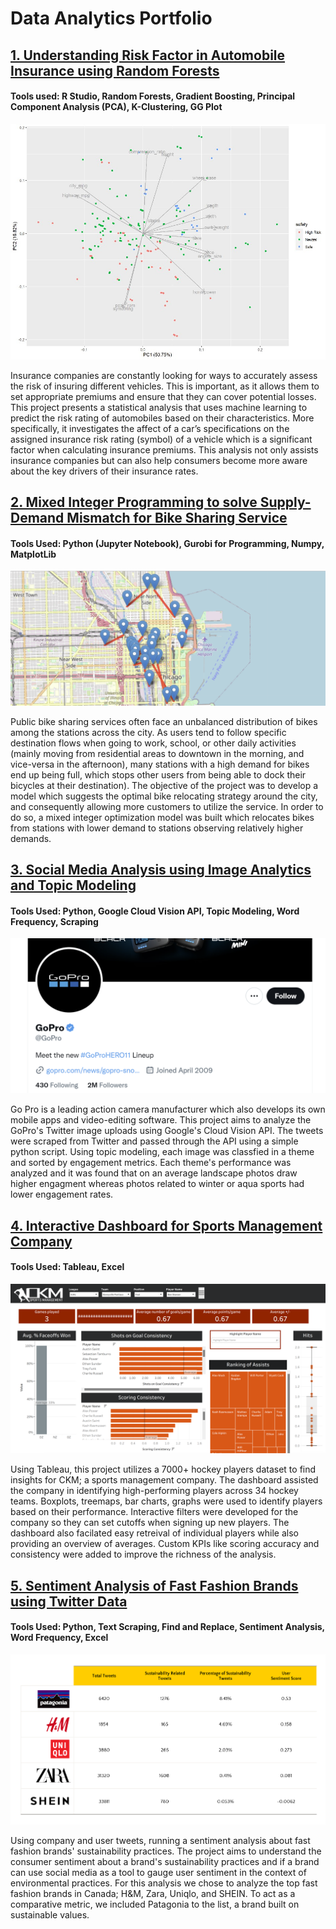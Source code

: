 # Data Analytics Portfolio

## [1. Understanding Risk Factor in Automobile Insurance using Random Forests](https://github.com/teghwin404/predicting-insurance-risk.git)
#### Tools used: R Studio, Random Forests, Gradient Boosting, Principal Component Analysis (PCA), K-Clustering, GG Plot

[![](/images/pca_graph.jpg)](https://github.com/teghwin404/predicting-insurance-risk.git)

Insurance companies are constantly looking for ways to accurately assess the risk of insuring different vehicles. This is important, as it allows them to set appropriate premiums and ensure that they can cover potential losses. This project presents a statistical analysis that uses machine learning to predict the risk rating of automobiles based on their characteristics. More specifically, it investigates the affect of a car’s specifications on the assigned insurance risk rating (symbol) of a vehicle which is a significant factor when calculating insurance premiums. This analysis not only assists insurance companies but can also help consumers become more aware about the key drivers of their insurance rates.

## [2. Mixed Integer Programming to solve Supply-Demand Mismatch for Bike Sharing Service](https://github.com/teghwin404/bike-relocation-optimization.git)
#### Tools Used: Python (Jupyter Notebook), Gurobi for Programming, Numpy, MatplotLib

[![](/images/bixi.png)](https://github.com/teghwin404/bike-relocation-optimization.git)

Public bike sharing services often face an unbalanced distribution of bikes among the stations across the city. As users tend to follow specific destination flows when going to work, school, or other daily activities (mainly moving from residential areas to downtown in the morning, and vice-versa in the afternoon), many stations with a high demand for bikes end up being full, which stops other users from being able to dock their bicycles at their destination). The objective of the project was to develop a model which suggests the optimal bike relocating strategy around the city, and consequently allowing more customers to utilize the service. In order to do so, a mixed integer optimization model was built which relocates bikes from stations with lower demand to stations observing relatively higher demands.

## [3. Social Media Analysis using Image Analytics and Topic Modeling](https://github.com/teghwin404/twitter-image-analytics)
#### Tools Used: Python, Google Cloud Vision API, Topic Modeling, Word Frequency, Scraping

[![](/images/gopro.png)](https://github.com/teghwin404/twitter-image-analytics)

Go Pro is a leading action camera manufacturer which also develops its own mobile apps and video-editing software. This project aims to analyze the GoPro's Twitter image uploads using Google's Cloud Vision API. The tweets were scraped from Twitter and passed through the API using a simple python script. Using topic modeling, each image was classfied in a theme and sorted by engagement metrics. Each theme's performance was analyzed and it was found that on an average landscape photos draw higher engagment whereas photos related to winter or aqua sports had lower engagement rates.

## [4. Interactive Dashboard for Sports Management Company](https://github.com/teghwin404/sports-data-visualization.git)
#### Tools Used: Tableau, Excel

[![](/images/ckm.png)](https://github.com/teghwin404/sports-data-visualization.git)

Using Tableau, this project utilizes a 7000+ hockey players dataset to find insights for CKM; a sports management company. The dashboard assisted the company in identifying high-performing players across 34 hockey teams. Boxplots, treemaps, bar charts, graphs were used to identify players based on their performance. Interactive filters were developed for the company so they can set cutoffs when signing up new players. The dashboard also facilated easy retreival of individual players while also providing an overview of averages. Custom KPIs like scoring accuracy and consistency were added to improve the richness of the analysis.

## [5. Sentiment Analysis of Fast Fashion Brands using Twitter Data](https://github.com/teghwin404/sentiment-analysis-using-tweets.git)
#### Tools Used: Python, Text Scraping, Find and Replace, Sentiment Analysis, Word Frequency, Excel 

[![](/images/sustainability.png)](https://github.com/teghwin404/sentiment-analysis-using-tweets.git)

Using company and user tweets, running a sentiment analysis about fast fashion brands' sustainability practices. The project aims to understand the consumer sentiment about a brand's sustainability practices and if a brand can use social media as a tool to gauge user sentiment in the context of environmental practices. For this analysis we chose to analyze the top fast fashion brands in Canada; H&M, Zara, Uniqlo, and SHEIN. To act as a comparative metric, we included Patagonia to the list, a brand built on sustainable values.
